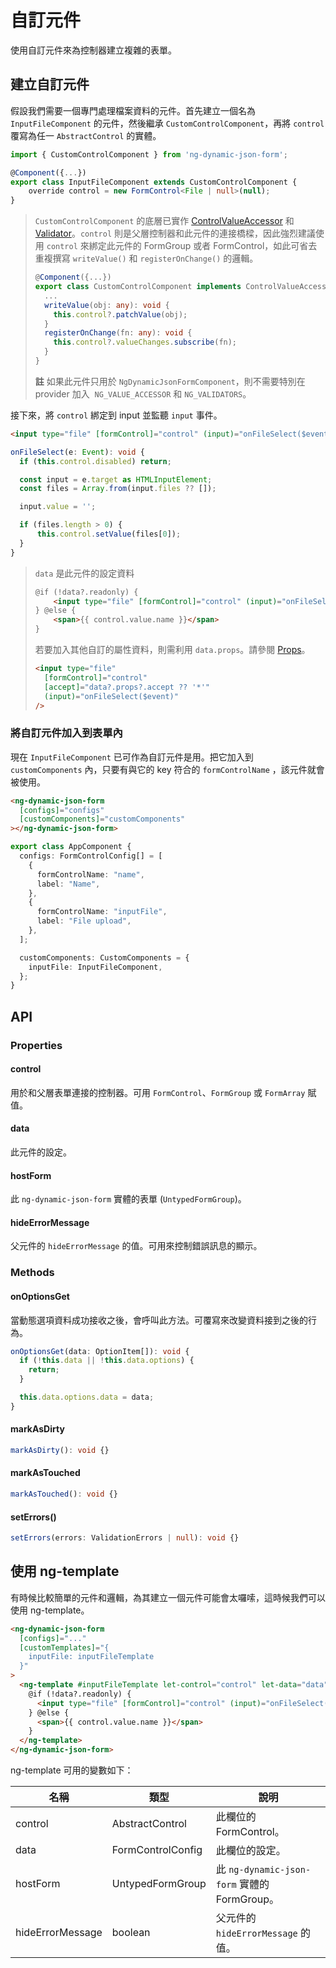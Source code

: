 # 自訂元件

使用自訂元件來為控制器建立複雜的表單。

## 建立自訂元件

假設我們需要一個專門處理檔案資料的元件。首先建立一個名為 `InputFileComponent` 的元件，然後繼承 `CustomControlComponent`，再將 `control` 覆寫為任一 `AbstractControl` 的實體。

<doc-code>

```ts
import { CustomControlComponent } from 'ng-dynamic-json-form';

@Component({...})
export class InputFileComponent extends CustomControlComponent {
	override control = new FormControl<File | null>(null);
}
```

</doc-code>

> `CustomControlComponent` 的底層已實作 [ControlValueAccessor](https://angular.io/api/forms/ControlValueAccessor) 和 [Validator](https://angular.io/api/forms/Validator)。`control` 則是父層控制器和此元件的連接橋樑，因此強烈建議使用 `control` 來綁定此元件的 FormGroup 或者 FormControl，如此可省去重複撰寫 `writeValue()` 和 `registerOnChange()` 的邏輯。
>
> <doc-code enable-copy="false">
>
> ```ts
> @Component({...})
> export class CustomControlComponent implements ControlValueAccessor, Validator {
> 	...
> 	writeValue(obj: any): void {
>     this.control?.patchValue(obj);
>   }
> 	registerOnChange(fn: any): void {
> 	  this.control?.valueChanges.subscribe(fn);
> 	}
> }
> ```
>
> </doc-code>
>
> **註** 如果此元件只用於 `NgDynamicJsonFormComponent`，則不需要特別在 provider 加入  `NG_VALUE_ACCESSOR` 和 `NG_VALIDATORS`。

接下來，將 `control` 綁定到 input 並監聽 `input` 事件。

<doc-tab>
<doc-code name="HTML">

```html
<input type="file" [formControl]="control" (input)="onFileSelect($event)" />
```

</doc-code>

<doc-code name="TS">

```ts
onFileSelect(e: Event): void {
  if (this.control.disabled) return;

  const input = e.target as HTMLInputElement;
  const files = Array.from(input.files ?? []);

  input.value = '';

  if (files.length > 0) {
	  this.control.setValue(files[0]);
  }
}
```

</doc-code>
</doc-tab>

> `data` 是此元件的設定資料
>
> <doc-code enable-copy="false">
>
> <!-- prettier-ignore -->
> ```html
> @if (!data?.readonly) {
>     <input type="file" [formControl]="control" (input)="onFileSelect($event)" />
> } @else {
>     <span>{{ control.value.name }}</span>
> }
> ```
>
> </doc-code>
>
> 若要加入其他自訂的屬性資料，則需利用 `data.props`。請參閱 [Props](../../v8/props/props_zh-TW.md)。
>
> <doc-code enable-copy="false">
>
> <!-- prettier-ignore -->
> ```html
> <input type="file"
>   [formControl]="control"
>   [accept]="data?.props?.accept ?? '*'"
>   (input)="onFileSelect($event)"
> />
> ```
>
> </doc-code>

### 將自訂元件加入到表單內

現在 `InputFileComponent` 已可作為自訂元件是用。把它加入到 `customComponents` 內，只要有與它的 key 符合的 `formControlName` ，該元件就會被使用。

<doc-tab>
<doc-code name="HTML">

<!-- prettier-ignore -->
```html
<ng-dynamic-json-form
  [configs]="configs"
  [customComponents]="customComponents"
></ng-dynamic-json-form>
```

</doc-code>

<doc-code name="TS">

```ts
export class AppComponent {
  configs: FormControlConfig[] = [
    {
      formControlName: "name",
      label: "Name",
    },
    {
      formControlName: "inputFile",
      label: "File upload",
    },
  ];

  customComponents: CustomComponents = {
    inputFile: InputFileComponent,
  };
}
```

</doc-code>
</doc-tab>

## API

### Properties

#### control

用於和父層表單連接的控制器。可用 `FormControl`、`FormGroup` 或 `FormArray` 賦值。

#### data

此元件的設定。

#### hostForm

此 `ng-dynamic-json-form` 實體的表單 (`UntypedFormGroup`)。

#### hideErrorMessage

父元件的 `hideErrorMessage` 的值。可用來控制錯誤訊息的顯示。

### Methods

#### onOptionsGet

當動態選項資料成功接收之後，會呼叫此方法。可覆寫來改變資料接到之後的行為。

```ts
onOptionsGet(data: OptionItem[]): void {
  if (!this.data || !this.data.options) {
    return;
  }

  this.data.options.data = data;
}
```

#### markAsDirty

```ts
markAsDirty(): void {}
```

#### markAsTouched

```ts
markAsTouched(): void {}
```

#### setErrors()

<doc-code>

```ts
setErrors(errors: ValidationErrors | null): void {}
```

</doc-code>

## 使用 ng-template

有時候比較簡單的元件和邏輯，為其建立一個元件可能會太囉嗦，這時候我們可以使用 ng-template。

<doc-code>

<!-- prettier-ignore -->
```html
<ng-dynamic-json-form
  [configs]="..."
  [customTemplates]="{
    inputFile: inputFileTemplate
  }"
>
  <ng-template #inputFileTemplate let-control="control" let-data="data">
    @if (!data?.readonly) {
      <input type="file" [formControl]="control" (input)="onFileSelect($event)" />
    } @else {
      <span>{{ control.value.name }}</span>
    }
  </ng-template>
</ng-dynamic-json-form>
```

</doc-code>

ng-template 可用的變數如下：

| 名稱             | 類型              | 說明                                         |
| ---------------- | ----------------- | -------------------------------------------- |
| control          | AbstractControl   | 此欄位的 FormControl。                       |
| data             | FormControlConfig | 此欄位的設定。                               |
| hostForm         | UntypedFormGroup  | 此 `ng-dynamic-json-form` 實體的 FormGroup。 |
| hideErrorMessage | boolean           | 父元件的 `hideErrorMessage` 的值。           |
